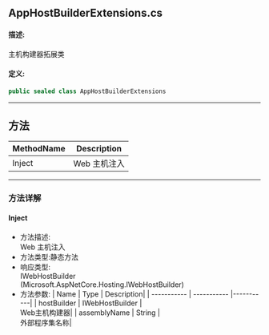 ## AppHostBuilderExtensions.cs 


#### 描述:


主机构建器拓展类


#### 定义: 
``` csharp
public sealed class AppHostBuilderExtensions
```
---
## 方法 
| MethodName      | Description | 
| ----------- | ----------- |
| Inject | Web 主机注入 |
---
### 方法详解 
####  Inject
* 方法描述:<br> Web 主机注入
* 方法类型:静态方法
* 响应类型:<br> IWebHostBuilder <br> (Microsoft.AspNetCore.Hosting.IWebHostBuilder)
* 方法参数:
| Name      | Type | Description|
| ----------- | ----------- |-----------|
| hostBuilder | IWebHostBuilder |<br> Web主机构建器|
| assemblyName | String |<br> 外部程序集名称|
